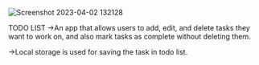![Screenshot 2023-04-02 132128](https://user-images.githubusercontent.com/125106146/229340031-d36804c7-a4d1-45e5-bbd6-eaac1235c00c.png)



TODO LIST
->An app that allows users to add, edit, and delete tasks they want to work on, and also mark tasks as complete without deleting them.

->Local storage is used for saving the task in todo list.
